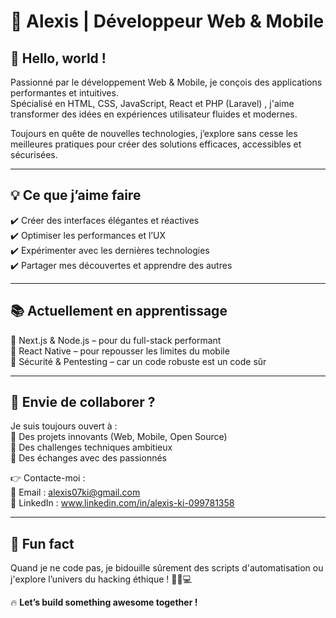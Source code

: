 # 🚀 Alexis | Développeur Web & Mobile  

## 👋 Hello, world !  

Passionné par le développement Web & Mobile, je conçois des applications performantes et intuitives.  
Spécialisé en HTML, CSS, JavaScript, React et PHP (Laravel) , j'aime transformer des idées en expériences utilisateur fluides et modernes.  

Toujours en quête de nouvelles technologies, j’explore sans cesse les meilleures pratiques pour créer des solutions efficaces, accessibles et sécurisées.  

---

## 💡 Ce que j’aime faire  
✔️ Créer des interfaces élégantes et réactives  
✔️ Optimiser les performances et l’UX  
✔️ Expérimenter avec les dernières technologies  
✔️ Partager mes découvertes et apprendre des autres  

---

## 📚 Actuellement en apprentissage  
🔹 Next.js & Node.js – pour du full-stack performant  
🔹 React Native – pour repousser les limites du mobile  
🔹 Sécurité & Pentesting – car un code robuste est un code sûr  

---

## 🤝 Envie de collaborer ?  
Je suis toujours ouvert à :  
🎯 Des projets innovants (Web, Mobile, Open Source)  
🤖 Des challenges techniques ambitieux  
💬 Des échanges avec des passionnés  

👉 Contacte-moi :  
📧 Email : alexis07ki@gmail.com  
💼 LinkedIn : www.linkedin.com/in/alexis-ki-099781358
  

---

## 🎉 Fun fact  
Quand je ne code pas, je bidouille sûrement des scripts d'automatisation ou j'explore l’univers du hacking éthique ! 🕵️‍♂️💻  

🔥 **Let’s build something awesome together !**  

